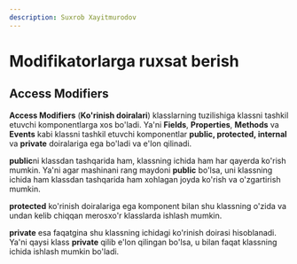 ```yaml
---
description: Suxrob Xayitmurodov
---
```


# Modifikatorlarga ruxsat berish

## Access Modifiers

**Access Modifiers** \(**Ko'rinish doiralari**\) klasslarning tuzilishiga klassni tashkil etuvchi komponentlarga xos bo'ladi. Ya'ni **Fields**, **Properties**, **Methods** va **Events** kabi klassni tashkil etuvchi komponentlar **public, protected, internal** va **private** doiralariga ega bo'ladi va e'lon qilinadi.

**public**ni klassdan tashqarida ham, klassning ichida ham har qayerda ko'rish mumkin. Ya'ni agar mashinani rang maydoni **public** bo'lsa, uni klassning ichida ham klassdan tashqarida ham xohlagan joyda ko'rish va o'zgartirish mumkin.

**protected** ko'rinish doiralariga ega komponent bilan shu klassning o'zida va undan kelib chiqqan merosxo'r klasslarda ishlash mumkin.

**private** esa faqatgina shu klassning ichidagi ko'rinish doirasi hisoblanadi. Ya'ni qaysi klass **private** qilib e'lon qilingan bo'lsa, u bilan faqat klassning ichida ishlash mumkin bo'ladi.

